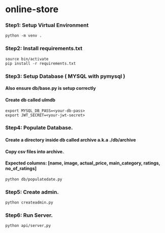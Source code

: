 # online-store

### Step1: Setup Virtual Environment
```
python -m venv .
```

### Step2: Install requirements.txt
```
source bin/activate
pip install -r requirements.txt
```

### Step3: Setup Database ( MYSQL with pymysql )
#### Also ensure db/base.py is setup correctly
#### Create db called ulmdb
```
export MYSQL_DB_PASS=<your-db-pass>
export JWT_SECRET=<your-jwt-secret>
```

### Step4: Populate Database.
#### Create a directory inside db called archive a.k.a ./db/archive
#### Copy csv files into archive. 
#### Expected columns: [name, image, actual_price, main_category, ratings, no_of_ratings]
```
python db/populatedate.py
```

### Step5: Create admin.
```
python createadmin.py
```

### Step6: Run Server.
```
python api/server,py
```

